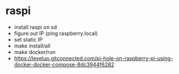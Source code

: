 # raspi

* install raspi on sd
* figure out IP (ping raspberry.local) 
* set static IP
* make install/all
* make docker/run
* https://levelup.gitconnected.com/pi-hole-on-raspberry-pi-using-docker-docker-compose-8dc3944f6282

